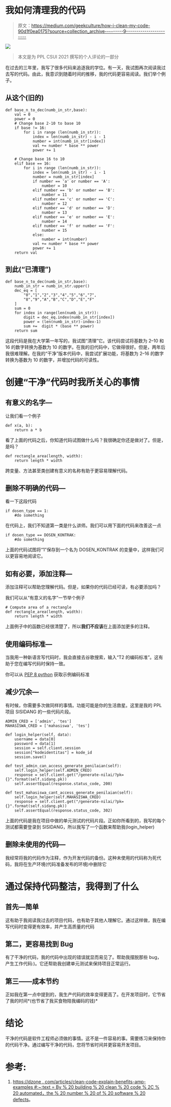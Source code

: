 # 我如何清理我的代码

> 原文：<https://medium.com/geekculture/how-i-clean-my-code-90d1f0ea0175?source=collection_archive---------9----------------------->

![](img/060d5e8122fde943731ba8a610f4afff.png)

> 本文是为 PPL CSUI 2021 撰写的个人评论的一部分

在过去的三年里，我写了很多代码来追逐我的学位。有一天，我试图再次阅读我过去写的代码。由此，我意识到随着时间的推移，我的代码更容易阅读。我们举个例子。

## 从这个(旧的)

```
def base_n_to_dec(numb_in_str,base):
    val = 0
    power = 0
    # Change base 2-10 to base 10
    if base != 16:
        for i in range (len(numb_in_str)):
            index = len(numb_in_str) - i - 1
            number = int(numb_in_str[index])            
            val += number * base ** power
            power += 1

    # Change base 16 to 10
    elif base == 16:
        for i in range (len(numb_in_str)):
            index = len(numb_in_str) - i - 1
            number = numb_in_str[index]
            if number == 'a' or number == 'A':
                number = 10
            elif number == 'b' or number == 'B':
                number = 11
            elif number == 'c' or number == 'C':
                number = 12
            elif number == 'd' or number == 'D':
                number = 13
            elif number == 'e' or number == 'E':
                number = 14
            elif number == 'f' or number == 'F':
                number = 15
            else:
                number = int(number) 
            val += number * base ** power
            power += 1              
    return val
```

## 到此(“已清理”)

```
def base_n_to_dec(numb_in_str,base):
    numb_in_str = numb_in_str.upper()
    dec_eq = [
        "0","1","2","3","4","5","6","7",
        "8","9","A","B","C","D","E","F"
    ]
    sum = 0
    for index in range(len(numb_in_str)):
        digit = dec_eq.index(numb_in_str[index])
        power = (len(numb_in_str)-index-1)
        sum +=  digit * (base ** power)
    return sum
```

这段代码是我在大学第一年写的，我试图“清理”它。该代码尝试将基数为 2–10 和 16 的数字转换为基数为 10 的数字。在我的旧代码中，它做得很好。但是，两年后我很难理解。在我的“干净”版本代码中，我尝试扩展功能，将基数为 2–16 的数字转换为基数为 10 的数字，并增加代码的可读性。

# 创建“干净”代码时我所关心的事情

## 有意义的名字—

让我们看一个例子

```
def x(a, b):
    return a * b
```

看了上面的代码之后，你知道代码试图做什么吗？我很确定你还是做对了。但是，是吗？

```
def rectangle_area(length, width):
    return length * width
```

跨变量、方法甚至类创建有意义的名称有助于更容易理解代码。

## 删除不明确的代码—

看一下这段代码

```
if dosen_type == 1:
    #do something
```

在代码上，我们不知道第一类是什么讲师。我们可以用下面的代码来改善这一点

```
if dosen_type == DOSEN_KONTRAK:
    #do something
```

上面的代码试图将“1”保存到一个名为 DOSEN_KONTRAK 的变量中，这样我们可以更容易地阅读它。

## 如有必要，添加注释—

添加注释可以帮助您理解代码。但是，如果你的代码已经可读，有必要添加吗？

我们可以从“有意义的名字”一节举个例子

```
# Compute area of a rectangle
def rectangle_area(length, width):
    return length * width
```

上面例子中的函数已经很清楚了，所以**我们不应该**在上面添加更多的注释。

## 使用编码标准—

当我用一种新语言写代码时，我会直接去谷歌搜索，输入“T2 的编码标准”。这有助于您在编写代码时保持一致。

你可以从 [PEP 8 python](https://www.python.org/dev/peps/pep-0008/#:~:text=Use%20the%20function%20naming%20rules,invoke%20Python's%20name%20mangling%20rules.) 获取示例编码标准

## 减少冗余—

有时候，你需要多次做同样的事情。功能可能是你的生活救星。这里是我的 PPL 项目 SISIDANG 的一些代码片段。

```
ADMIN_CRED = ['admin', 'tes']
MAHASISWA_CRED = ['mahasiswa', 'tes']

def login_helper(self, data):
    username = data[0]
    password = data[1]
    session = self.client.session
    session["kodeidentitas"] = kode_id
    session.save()

def test_admin_can_access_generate_penilaian(self):
    self.login_helper(self.ADMIN_CRED)
    response = self.client.get("/generate-nilai/?pk={}".format(self.sidang.pk))
    self.assertEqual(response.status_code, 200)

def test_mahasiswa_cant_access_generate_penilaian(self):
    self.login_helper(self.MAHASISWA_CRED)
    response = self.client.get("/generate-nilai/?pk={}".format(self.sidang.pk))
    self.assertEqual(response.status_code, 302)
```

上面的代码是我在项目中做的单元测试的代码片段。正如你所看到的，我写的每个测试都需要登录到 SISIDANG，所以我写了一个函数来帮助我(login_helper)

## 删除未使用的代码—

我经常将我的代码作为注释，作为开发代码的备份。这种未使用的代码称为死代码，我将在生产环境(代码准备发布的环境)中删除它

# 通过保持代码整洁，我得到了什么

## 首先—简单

这有助于我阅读我过去的项目代码，也有助于其他人理解它。通过这样做，我在编写代码时变得更有效率，并产生高质量的代码

## 第二，更容易找到 Bug

有了干净的代码，我的代码中出现的错误就显而易见了。帮助我摆脱那些 bug，产生工作代码:)。它还帮助我创建单元测试来保持项目正常运行。

## **第三——成本节约**

正如我在第一点中提到的，我生产代码的效率变得更高了。在开发项目时，它节省了我的时间*(也节省了我买食物陪我编码的钱)*

# 结论

干净的代码是软件工程师必须做的事情。这不是一件容易的事。需要练习来保持你的代码干净。通过编写干净的代码，您将节省时间并更容易开发项目。

# 参考:

1.  [https://dzone . com/articles/clean-code-explain-benefits-amp-examples #:~:text = By % 20 building % 20 clean % 20 code % 2C % 20 automated，the % 20 number % 20 of % 20 software % 20 defects](https://dzone.com/articles/clean-code-explanation-benefits-amp-examples#:~:text=By%20building%20clean%20code%2C%20automated,the%20number%20of%20software%20defects)。